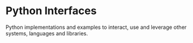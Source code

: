 # Python Interfaces

Python implementations and examples to interact, use and leverage other systems, languages and libraries.
